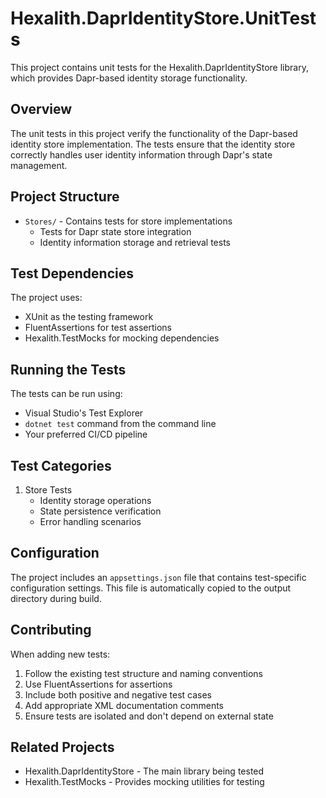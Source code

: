 # Hexalith.DaprIdentityStore.UnitTests

This project contains unit tests for the Hexalith.DaprIdentityStore library, which provides Dapr-based identity storage functionality.

## Overview

The unit tests in this project verify the functionality of the Dapr-based identity store implementation. The tests ensure that the identity store correctly handles user identity information through Dapr's state management.

## Project Structure

- `Stores/` - Contains tests for store implementations
  - Tests for Dapr state store integration
  - Identity information storage and retrieval tests

## Test Dependencies

The project uses:
- XUnit as the testing framework
- FluentAssertions for test assertions
- Hexalith.TestMocks for mocking dependencies

## Running the Tests

The tests can be run using:
- Visual Studio's Test Explorer
- `dotnet test` command from the command line
- Your preferred CI/CD pipeline

## Test Categories

1. Store Tests
   - Identity storage operations
   - State persistence verification
   - Error handling scenarios

## Configuration

The project includes an `appsettings.json` file that contains test-specific configuration settings. This file is automatically copied to the output directory during build.

## Contributing

When adding new tests:
1. Follow the existing test structure and naming conventions
2. Use FluentAssertions for assertions
3. Include both positive and negative test cases
4. Add appropriate XML documentation comments
5. Ensure tests are isolated and don't depend on external state

## Related Projects

- Hexalith.DaprIdentityStore - The main library being tested
- Hexalith.TestMocks - Provides mocking utilities for testing
